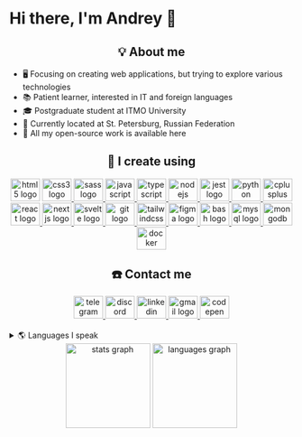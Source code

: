 <h1 align="left">Hi there, I'm Andrey 👋</h1>

<h2 align="center">💡 About me</h2>

- 🖥️ Focusing on creating web applications, but trying to explore various technologies
- 📚 Patient learner, interested in IT and foreign languages
- 🎓 Postgraduate student at ITMO University
- 🏡 Currently located at St. Petersburg, Russian Federation
- 🎁 All my open-source work is available here

<h2 align="center">🧠 I create using</h2>

<div align="center">
  <a href="https://en.wikipedia.org/wiki/HTML5">
    <img src="https://cdn.jsdelivr.net/gh/devicons/devicon/icons/html5/html5-original.svg" height="40" width="52" alt="html5 logo"  /></a>
  <a href="https://en.wikipedia.org/wiki/CSS">
    <img src="https://cdn.jsdelivr.net/gh/devicons/devicon/icons/css3/css3-original.svg" height="40" width="52" alt="css3 logo"  />
  </a>
  <a href="https://sass-lang.com">
    <img src="https://cdn.jsdelivr.net/gh/devicons/devicon/icons/sass/sass-original.svg" height="40" width="52" alt="sass logo"  />
  </a>
  <a href="https://en.wikipedia.org/wiki/JavaScript">
    <img src="https://cdn.jsdelivr.net/gh/devicons/devicon/icons/javascript/javascript-original.svg" height="40" width="52" alt="javascript logo"  />
  </a>
  <a href="https://www.typescriptlang.org/">
    <img src="https://cdn.jsdelivr.net/gh/devicons/devicon/icons/typescript/typescript-original.svg" height="40" width="52" alt="typescript logo"  />
  </a>
  <a href="https://nodejs.org/en">
    <img src="https://cdn.jsdelivr.net/gh/devicons/devicon/icons/nodejs/nodejs-original.svg" height="40" width="52" alt="nodejs logo"  />
  </a>
  <a href="https://jestjs.io/">
    <img src="https://cdn.jsdelivr.net/gh/devicons/devicon/icons/jest/jest-plain.svg" height="40" width="52" alt="jest logo"  />
  </a>
  <a href="https://www.python.org/">
    <img src="https://cdn.jsdelivr.net/gh/devicons/devicon/icons/python/python-original.svg" height="40" width="52" alt="python logo"  />
  </a>
  <a href="https://en.cppreference.com/w/">
    <img src="https://cdn.jsdelivr.net/gh/devicons/devicon/icons/cplusplus/cplusplus-original.svg" height="40" width="52" alt="cplusplus logo"  />
  </a>
</div>

<div align="center">
  <a href="https://react.dev/">
    <img src="https://cdn.jsdelivr.net/gh/devicons/devicon/icons/react/react-original.svg" height="40" width="52" alt="react logo"  />
  </a>
  <a href="https://nextjs.org/">
    <img src="https://cdn.jsdelivr.net/gh/devicons/devicon/icons/nextjs/nextjs-original.svg" height="40" width="52" alt="nextjs logo"  />
  </a>
  <a href="https://svelte.dev/">
    <img src="https://cdn.jsdelivr.net/gh/devicons/devicon/icons/svelte/svelte-original.svg" height="40" width="52" alt="svelte logo"  />
  </a>
  <a href="https://git-scm.com/">
    <img src="https://cdn.jsdelivr.net/gh/devicons/devicon/icons/git/git-original.svg" height="40" width="52" alt="git logo"  />
  </a>
  <a href="https://tailwindcss.com/">
    <img src="https://cdn.jsdelivr.net/gh/devicons/devicon/icons/tailwindcss/tailwindcss-plain.svg" height="40" width="52" alt="tailwindcss logo"  />
  </a>
  <a href="https://www.figma.com/">
    <img src="https://cdn.jsdelivr.net/gh/devicons/devicon/icons/figma/figma-original.svg" height="40" width="52" alt="figma logo"  />
  </a>
  <a href="https://www.gnu.org/software/bash/">
    <img src="https://cdn.jsdelivr.net/gh/devicons/devicon/icons/bash/bash-original.svg" height="40" width="52" alt="bash logo"  />
  </a>
  <a href="https://www.mysql.com/">
    <img src="https://cdn.jsdelivr.net/gh/devicons/devicon/icons/mysql/mysql-original.svg" height="40" width="52" alt="mysql logo"  />
  </a>
  <a href="https://www.mongodb.com/">
    <img src="https://cdn.jsdelivr.net/gh/devicons/devicon/icons/mongodb/mongodb-original.svg" height="40" width="52" alt="mongodb logo"  />
  </a>
  <a href="https://www.docker.com/">
    <img src="https://cdn.jsdelivr.net/gh/devicons/devicon/icons/docker/docker-original.svg" height="40" width="52" alt="docker logo"  />
  </a>
</div>

<h2 align="center">☎️ Contact me</h2>

<div align="center">
  <a href="https://t.me/choconao" target="_blank">
    <img src="https://raw.githubusercontent.com/maurodesouza/profile-readme-generator/master/src/assets/icons/social/telegram/default.svg" width="52" height="40" alt="telegram logo"  />
  </a>
  <a href="https://discord.com/users/739134456790777907" target="_blank">
    <img src="https://raw.githubusercontent.com/maurodesouza/profile-readme-generator/master/src/assets/icons/social/discord/default.svg" width="52" height="40" alt="discord logo"  />
  </a>
  <a href="https://www.linkedin.com/in/andrey-loginov" target="_blank">
    <img src="https://raw.githubusercontent.com/maurodesouza/profile-readme-generator/master/src/assets/icons/social/linkedin/default.svg" width="52" height="40" alt="linkedin logo"  />
  </a>
  <a href="https://mail.google.com/mail/u/0/?fs=1&to=andrey12q112@gmail.com&su=Mail+to+Andrey+Loginov&body=Hello.&tf=cm" target="_blank">
    <img src="https://raw.githubusercontent.com/maurodesouza/profile-readme-generator/master/src/assets/icons/social/gmail/default.svg" width="52" height="40" alt="gmail logo"  />
  </a>
  <a href="https://codepen.io/choconao" target="_blank">
    <img src="https://raw.githubusercontent.com/maurodesouza/profile-readme-generator/master/src/assets/icons/social/codepen/default.svg" width="52" height="40" alt="codepen logo"  />
  </a>
</div>
<br />
<details>
<summary>🌎 Languages I speak</summary>

- Russian - Native
- English - B2
- Slovak - A1
- German - A1
</details>
<div align="center">
  <a href="https://github.com/ChocolateNao"><img src="https://github-readme-stats.vercel.app/api?username=ChocolateNao&hide_title=false&hide_rank=false&show_icons=true&include_all_commits=true&count_private=true&disable_animations=false&theme=dracula&locale=en&hide_border=false" height="150" alt="stats graph"  /></a>
  <a href="https://github.com/ChocolateNao"><img src="https://github-readme-stats.vercel.app/api/top-langs?username=ChocolateNao&locale=en&hide_title=false&layout=compact&card_width=320&langs_count=5&theme=dracula&hide_border=false" height="150" alt="languages graph"  /></a>
</div>
